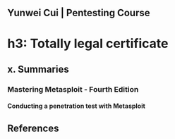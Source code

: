 ## Yunwei Cui | Pentesting Course

# h3: Totally legal certificate

## x. Summaries


### Mastering Metasploit - Fourth Edition
#### Conducting a penetration test with Metasploit

## References